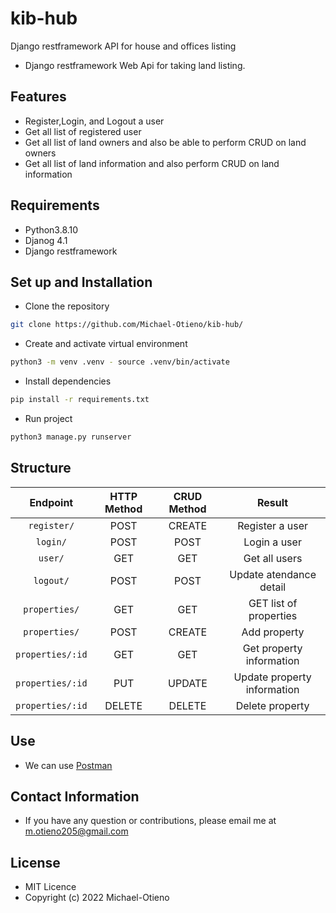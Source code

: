 # kib-hub
Django restframework API for house and offices listing

- Django restframework Web Api for taking land listing.

## Features
- Register,Login, and Logout a user
- Get all list of registered user
- Get all list of land owners and also be able to perform CRUD on land owners
- Get all list of land information and also perform CRUD on land information

## Requirements

- Python3.8.10
- Djanog 4.1
- Django restframework

## Set up and Installation
- Clone the repository
```bash
git clone https://github.com/Michael-Otieno/kib-hub/
```
 - Create and activate virtual environment
 ```bash
 python3 -m venv .venv - source .venv/bin/activate  
 ```
 - Install dependencies
  ```bash
pip install -r requirements.txt 
 ```
 - Run project
  ```bash
python3 manage.py runserver
 ```
 ## Structure
 | Endpoint | HTTP Method   | CRUD Method  | Result |
| :---:   | :---: | :---: |:---: |
| `register/` | POST   | CREATE  |Register a user |
| `login/` | POST  | POST |Login a user |
| `user/` | GET  | GET  |Get all users  |
| `logout/` | POST   | POST  |Update atendance detail  |
| `properties/` | GET  | GET |GET list of properties |
| `properties/` | POST  | CREATE |Add property |
| `properties/:id` | GET | GET |Get property information |
| `properties/:id` | PUT | UPDATE |Update property information |
| `properties/:id` | DELETE  | DELETE |Delete property |


## Use
- We can use [Postman](https://www.postman.com/) 
 

## Contact Information
- If you have any question or contributions, please email me at m.otieno205@gmail.com

## License
- MIT Licence
- Copyright (c) 2022 Michael-Otieno

